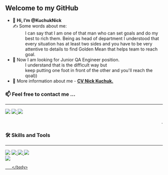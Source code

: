 <html>
	 <head>
<meta charset="utf-8">
 	</head>
   <body>
   <h2> Welcome to my GitHub </h2>
    <ul>
      <dl>
      <li> 👋 <b>Hi, I’m @KuchukNick </b> </li>
        <dt></dt>
              ✍️ Some words about me: 
              <dd>I can say that I am one of that man who can set goals and do my <br>
               best to rich them. Being as head of department I understood that <br>
               every situation has at least two sides and you have to be very <br>
                attentive to details to find Golden Mean that helps team to reach goal.</dd>
      <li> 👀 Now I am looking for Junior QA Engineer position. </li>
      <dd> I understand that is the difficult way but <br>
           keep putting one foot in front of the other and you'll reach the qoal)) </dd>
      <li> 📝 More information about me - <a href="https://drive.google.com/file/d/1BEWbRyuO3AgtcHT0qzP77W3vgs5VANZs/view?usp=sharing"> <strong> CV Nick Kuchuk.</strong></a></li>
      </dl>
    </ul>  
<h3>📫 Feel free to contact me ...</h3>
        <hr>
          <a href="mailto:KuchukNick@gmail.com"> <img src="https://img.shields.io/static/v1?style=for-the-badge&logo=gmail&label=&labelColor=A9A9A9&message=Mail%20me&color=EA4335"></a>
       <a href="https://www.linkedin.com/in/nick-kuchuk"> <img src="https://img.shields.io/static/v1?style=for-the-badge&logo=LinkedIn&label=&logoColor=0A66C2&labelColor=A9A9A9&message=LinkedIn&color=0A66C2"> </a>
       <a href="https://t.me/ProffesorNick"> <img src="https://img.shields.io/static/v1?style=for-the-badge&logo=Telegram&label=&logoColor=26A5E4&labelColor=A9A9A9&message=Telegram&color=26A5E4"> </a>
	   <p align="right">. </p>
	   <h3> 🛠 Skills and Tools</p></h3>
        <hr>
          <a href="https://github.com/KuchukNick/JSON"> <img src="https://img.shields.io/static/v1?style=for-the-badge&logo=Postman&label=&logoColorFF6C37&labelColor=A9A9A9&message=Postman&color=FF6C37"></a>
       <a href="https://https://github.com/KuchukNick/SQL"> <img src="https://img.shields.io/static/v1?style=for-the-badge&logo=MySQL&label=&logoColor=4479A1&labelColor=A9A9A9&message=MySQL&color=4479A1"> </a>
       <a href="https://github.com/KuchukNick/Selenium"> <img src="https://img.shields.io/static/v1?style=for-the-badge&logo=Selenium&label=&logoColor=43B02A&labelColor=A9A9A9&message=Selenium&color=43B02A"> </a>
	<a href="https://github.com/KuchukNick"> <img src="https://img.shields.io/static/v1?style=for-the-badge&logo=Git&label=&logoColor=F05032&labelColor=A9A9A9&message=GIT&color=F05032"> </a> <br>
	<a href="https://github.com/KuchukNick"> <img src="https://img.shields.io/static/v1?style=for-the-badge&logo=Jira&label=&logoColor=0052CC&labelColor=A9A9A9&message=GIT&color=0052CC">

       </body>
</html>

<!---
KuchukNick/KuchukNick is a ✨ special ✨ repository because its `README.md` (this file) appears on your GitHub profile.
You can click the Preview link to take a look at your changes.
--->
